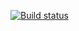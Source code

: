 [![Build status](https://ci.appveyor.com/api/projects/status/m8ii62ecqxrw0b91?svg=true)](https://ci.appveyor.com/project/crackmajor/diplom-qa)

